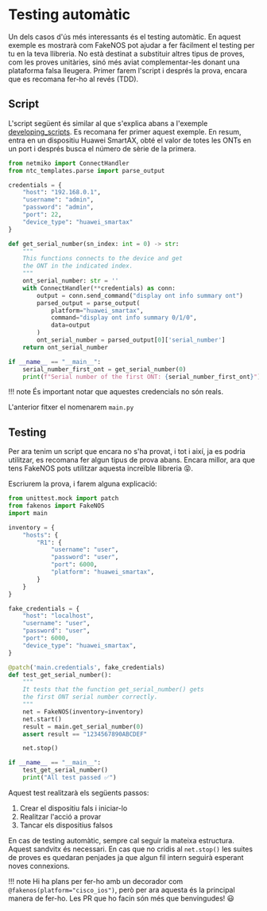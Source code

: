 # Testing automàtic

Un dels casos d'ús més interessants és el testing automàtic. En aquest exemple es mostrarà com FakeNOS pot ajudar a fer fàcilment el testing per tu en la teva llibreria. No està destinat a substituir altres tipus de proves, com les proves unitàries, sinó més aviat complementar-les donant una plataforma falsa lleugera. Primer farem l'script i després la prova, encara que es recomana fer-ho al revés (TDD).

## Script
L'script següent és similar al que s'explica abans a l'exemple [developing_scripts](developing_scripts.md). Es recomana fer primer aquest exemple. En resum, entra en un dispositiu Huawei SmartAX, obté el valor de totes les ONTs en un port i després busca el número de sèrie de la primera.

```python
from netmiko import ConnectHandler
from ntc_templates.parse import parse_output

credentials = {
    "host": "192.168.0.1",
    "username": "admin",
    "password": "admin",
    "port": 22,
    "device_type": "huawei_smartax"
}

def get_serial_number(sn_index: int = 0) -> str:
    """
    This functions connects to the device and get
    the ONT in the indicated index.
    """
    ont_serial_number: str = ''
    with ConnectHandler(**credentials) as conn:
        output = conn.send_command("display ont info summary ont")
        parsed_output = parse_output(
            platform="huawei_smartax",
            command="display ont info summary 0/1/0",
            data=output
        )
        ont_serial_number = parsed_output[0]['serial_number']
    return ont_serial_number

if __name__ == "__main__":
    serial_number_first_ont = get_serial_number(0)
    print(f"Serial number of the first ONT: {serial_number_first_ont}")
```

!!! note
    És important notar que aquestes credencials no són reals.

L'anterior fitxer el nomenarem `main.py`

## Testing
Per ara tenim un script que encara no s'ha provat, i tot i així, ja es podria utilitzar, es recomana fer algun tipus de prova abans. Encara millor, ara que tens FakeNOS pots utilitzar aquesta increïble llibreria 😝.

Escriurem la prova, i farem alguna explicació:
```python
from unittest.mock import patch
from fakenos import FakeNOS
import main

inventory = {
    "hosts": {
        "R1": {
            "username": "user",
            "password": "user",
            "port": 6000,
            "platform": "huawei_smartax",
        }
    }
}

fake_credentials = {
    "host": "localhost",
    "username": "user",
    "password": "user",
    "port": 6000,
    "device_type": "huawei_smartax",
}

@patch('main.credentials', fake_credentials)
def test_get_serial_number():
    """
    It tests that the function get_serial_number() gets
    the first ONT serial number correctly.
    """
    net = FakeNOS(inventory=inventory)
    net.start()
    result = main.get_serial_number(0)
    assert result == "1234567890ABCDEF"

    net.stop()

if __name__ == "__main__":
    test_get_serial_number()
    print("All test passed ✅")
```

Aquest test realitzarà els següents passos:
1. Crear el dispositiu fals i iniciar-lo
2. Realitzar l'acció a provar
3. Tancar els dispositius falsos

En cas de testing automàtic, sempre cal seguir la mateixa estructura. Aquest sandvitx és necessari. En cas que no cridis al `net.stop()` les suites de proves es quedaran penjades ja que algun fil intern seguirà esperant noves connexions.

!!! note
    Hi ha plans per fer-ho amb un decorador com `@fakenos(platform="cisco_ios")`, però per ara
    aquesta és la principal manera de fer-ho. Les PR que ho facin són més que benvingudes! :smiley:
